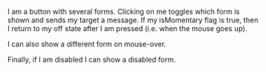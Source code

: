 I am a button with several forms. Clicking on me toggles which form is shown and sends my target a message. If my isMomentary flag is true, then I return to my off state after I am pressed (i.e. when the mouse goes up).

I can also show a different form on mouse-over.

Finally, if I am disabled I can show a disabled form.

